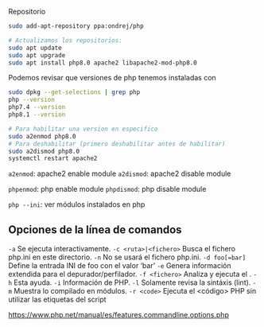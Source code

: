 
Repositorio

```bash
sudo add-apt-repository ppa:ondrej/php

# Actualizamos los repositorios:
sudo apt update
sudo apt upgrade
sudo apt install php8.0 apache2 libapache2-mod-php8.0
```

Podemos revisar que versiones de php tenemos instaladas con
```bash
sudo dpkg --get-selections | grep php
php --version
php7.4 --version
php8.1 --version

# Para habilitar una version en especifico
sudo a2enmod php8.0
# Para deshabilitar (primero deshabilitar antes de habilitar)
sudo a2dismod php8.0
systemctl restart apache2

```
```a2enmod```: apache2 enable module
```a2dismod```: apache2 disable module

```phpenmod```: php enable module
```phpdismod```: php disable module

```php --ini```: ver módulos instalados en php

## Opciones de la línea de comandos
```-a``` Se ejecuta interactivamente.
```-c <ruta>|<fichero>``` Busca el fichero php.ini en este directorio.
```-n``` No se usará el fichero php.ini.
```-d foo[=bar]``` Define la entrada INI de foo con el valor ‘bar’
```-e``` Genera información extendida para el depurador/perfilador.
```-f <fichero>``` Analiza y ejecuta el <fichero>.
```-h``` Esta ayuda.
```-i``` Información de PHP.
```-l``` Solamente revisa la sintáxis (lint).
```-m``` Muestra lo compilado en módulos.
```-r <code>``` Ejecuta el <código> PHP sin utilizar las etiquetas del script

https://www.php.net/manual/es/features.commandline.options.php

